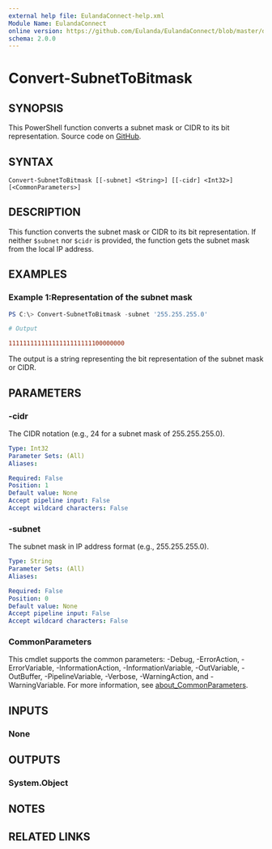 ```yaml
---
external help file: EulandaConnect-help.xml
Module Name: EulandaConnect
online version: https://github.com/Eulanda/EulandaConnect/blob/master/docs/Convert-SubnetToBitmask.md
schema: 2.0.0
---
```


# Convert-SubnetToBitmask

## SYNOPSIS
This PowerShell function converts a subnet mask or CIDR to its bit representation. Source code on [GitHub](https://github.com/Eulanda/EulandaConnect/blob/master/source/public/Convert-SubnetToBitMask.ps1).

## SYNTAX

```
Convert-SubnetToBitmask [[-subnet] <String>] [[-cidr] <Int32>] [<CommonParameters>]
```

## DESCRIPTION
This function converts the subnet mask or CIDR to its bit representation. If neither `$subnet` nor `$cidr` is provided, the function gets the subnet mask from the local IP address.

## EXAMPLES

### Example 1:Representation of the subnet mask
```powershell
PS C:\> Convert-SubnetToBitmask -subnet '255.255.255.0'
```

```ini
# Output

11111111111111111111111100000000
```

The output is a string representing the bit representation of the subnet mask or CIDR.

## PARAMETERS

### -cidr
The CIDR notation (e.g., 24 for a subnet mask of 255.255.255.0).

```yaml
Type: Int32
Parameter Sets: (All)
Aliases:

Required: False
Position: 1
Default value: None
Accept pipeline input: False
Accept wildcard characters: False
```

### -subnet
The subnet mask in IP address format (e.g., 255.255.255.0).

```yaml
Type: String
Parameter Sets: (All)
Aliases:

Required: False
Position: 0
Default value: None
Accept pipeline input: False
Accept wildcard characters: False
```

### CommonParameters
This cmdlet supports the common parameters: -Debug, -ErrorAction, -ErrorVariable, -InformationAction, -InformationVariable, -OutVariable, -OutBuffer, -PipelineVariable, -Verbose, -WarningAction, and -WarningVariable. For more information, see [about_CommonParameters](http://go.microsoft.com/fwlink/?LinkID=113216).

## INPUTS

### None

## OUTPUTS

### System.Object
## NOTES

## RELATED LINKS
